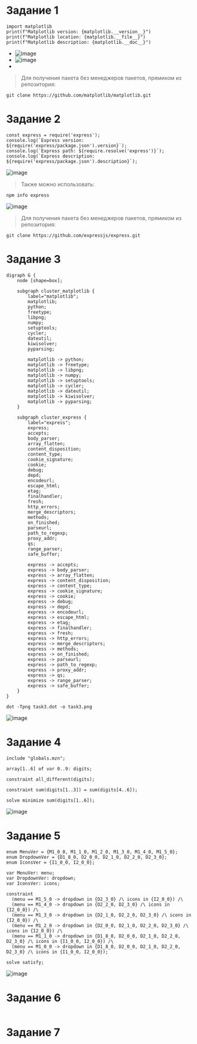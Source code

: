 # Задание 1

```
import matplotlib
print(f"Matplotlib version: {matplotlib.__version__}")
print(f"Matplotlib location: {matplotlib.__file__}")
print(f"Matplotlib description: {matplotlib.__doc__}")
```
- ![image](https://github.com/user-attachments/assets/cf6ad5d0-6053-40cc-a89e-3882747b7c69)
- ![image](https://github.com/user-attachments/assets/feee00a8-f67c-491b-b269-5872e5ca465f)
- 
> Для получения пакета без менеджеров пакетов, прямиком из репозитория:
```
git clone https://github.com/matplotlib/matplotlib.git
```

# Задание 2

```
const express = require('express');
console.log(`Express version: ${require('express/package.json').version}`);
console.log(`Express path: ${require.resolve('express')}`);
console.log(`Express description: ${require('express/package.json').description}`);
```

![image](https://github.com/user-attachments/assets/fd32573d-56ef-4fd3-b8b9-5ce72d539a12)

> Также можно использовать:

```
npm info express
```

![image](https://github.com/user-attachments/assets/8726c091-9b36-477d-bd47-839e8415581c)

> Для получения пакета без менеджеров пакетов, прямиком из репозитория:

```
git clone https://github.com/expressjs/express.git
```

# Задание 3
```
digraph G {
    node [shape=box];

    subgraph cluster_matplotlib {
        label="matplotlib";
        matplotlib;
        python;
        freetype;
        libpng;
        numpy;
        setuptools;
        cycler;
        dateutil;
        kiwisolver;
        pyparsing;
        
        matplotlib -> python;
        matplotlib -> freetype;
        matplotlib -> libpng;
        matplotlib -> numpy;
        matplotlib -> setuptools;
        matplotlib -> cycler;
        matplotlib -> dateutil;
        matplotlib -> kiwisolver;
        matplotlib -> pyparsing;
    }

    subgraph cluster_express {
        label="express";
        express;
        accepts;
        body_parser;
        array_flatten;
        content_disposition;
        content_type;
        cookie_signature;
        cookie;
        debug;
        depd;
        encodeurl;
        escape_html;
        etag;
        finalhandler;
        fresh;
        http_errors;
        merge_descriptors;
        methods;
        on_finished;
        parseurl;
        path_to_regexp;
        proxy_addr;
        qs;
        range_parser;
        safe_buffer;
        
        express -> accepts;
        express -> body_parser;
        express -> array_flatten;
        express -> content_disposition;
        express -> content_type;
        express -> cookie_signature;
        express -> cookie;
        express -> debug;
        express -> depd;
        express -> encodeurl;
        express -> escape_html;
        express -> etag;
        express -> finalhandler;
        express -> fresh;
        express -> http_errors;
        express -> merge_descriptors;
        express -> methods;
        express -> on_finished;
        express -> parseurl;
        express -> path_to_regexp;
        express -> proxy_addr;
        express -> qs;
        express -> range_parser;
        express -> safe_buffer;
    }
}
```

```
dot -Tpng task3.dot -o task3.png
```

![image](https://github.com/user-attachments/assets/83953d44-16c0-4f93-a989-cae60603c0cd)


# Задание 4

```
include "globals.mzn";

array[1..6] of var 0..9: digits;  

constraint all_different(digits);

constraint sum(digits[1..3]) = sum(digits[4..6]);

solve minimize sum(digits[1..6]);
```

![image](https://github.com/user-attachments/assets/8eb9c79f-3039-4e3d-b98c-4846c9d018cd)

# Задание 5

```
enum MenuVer = {M1_0_0, M1_1_0, M1_2_0, M1_3_0, M1_4_0, M1_5_0};
enum DropdownVer = {D1_8_0, D2_0_0, D2_1_0, D2_2_0, D2_3_0};
enum IconsVer = {I1_0_0, I2_0_0};

var MenuVer: menu;
var DropdownVer: dropdown;
var IconsVer: icons;

constraint
  (menu == M1_5_0 -> dropdown in {D2_3_0} /\ icons in {I2_0_0}) /\
  (menu == M1_4_0 -> dropdown in {D2_2_0, D2_3_0} /\ icons in {I2_0_0}) /\
  (menu == M1_3_0 -> dropdown in {D2_1_0, D2_2_0, D2_3_0} /\ icons in {I2_0_0}) /\
  (menu == M1_2_0 -> dropdown in {D2_0_0, D2_1_0, D2_2_0, D2_3_0} /\ icons in {I2_0_0}) /\
  (menu == M1_1_0 -> dropdown in {D1_8_0, D2_0_0, D2_1_0, D2_2_0, D2_3_0} /\ icons in {I1_0_0, I2_0_0}) /\
  (menu == M1_0_0 -> dropdown in {D1_8_0, D2_0_0, D2_1_0, D2_2_0, D2_3_0} /\ icons in {I1_0_0, I2_0_0});

solve satisfy;
```

![image](https://github.com/user-attachments/assets/8e409510-1656-4665-ba04-eda574d3fef6)


# Задание 6

```
```

# Задание 7


